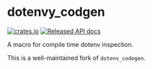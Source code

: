 # dotenvy_codgen

[![crates.io](https://img.shields.io/crates/v/dotenvy_codegen.svg)](https://crates.io/crates/dotenvy_codgen)
[![Released API docs](https://docs.rs/dotenvy_codegen/badge.svg)](https://docs.rs/dotenvy_codegen)

A macro for compile time dotenv inspection.

This is a well-maintained fork of `dotenv_codegen`.
